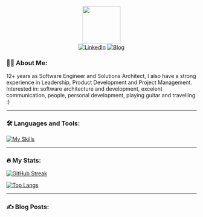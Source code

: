 <!-- https://www.sitepoint.com/github-profile-readme/ -->

<div id="header" align="center">
  <img src="https://media.giphy.com/media/M9gbBd9nbDrOTu1Mqx/giphy.gif" width="100"/>
  
  <div id="badges">
    <a href="https://www.linkedin.com/in/phillippesantana/" target="_blank"><img src="https://img.shields.io/badge/LinkedIn-blue?style=for-the-badge&logo=linkedin&logoColor=white" alt="LinkedIn"/></a>
    <a href="https://phillcode.io/" target="_blank"><img src="https://img.shields.io/badge/blog-2962FF?style=for-the-badge&logo=hashnode&logoColor=white" alt="Blog"/></a>
  </div>
</div>

### 👨‍💻 About Me:

12+ years as Software Engineer and Solutions Architect, I also have a strong experience in Leadership, Product Development and Project Management. Interested in: software architecture and development, excelent communication, people, personal development, playing guitar and travelling :)

---

### 🛠️ Languages and Tools:

[![My Skills](https://skillicons.dev/icons?i=nodejs,ts,js,jest,cs,dotnet,react,redux,mongodb,redis,aws,jquery,bootstrap,vscode)](https://skillicons.dev)

---

### 🔥 My Stats:

[![GitHub Streak](http://github-readme-streak-stats.herokuapp.com?user=phillippelevidad)](https://git.io/streak-stats)

[![Top Langs](https://github-readme-stats.vercel.app/api/top-langs/?username=phillippelevidad)](https://github.com/anuraghazra/github-readme-stats)

---

### ✍️ Blog Posts:

<!-- BLOG-POST-LIST:START -->
<!-- BLOG-POST-LIST:END -->
